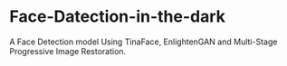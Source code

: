 # Face-Datection-in-the-dark
A Face Detection model Using TinaFace, EnlightenGAN and Multi-Stage Progressive Image Restoration.

